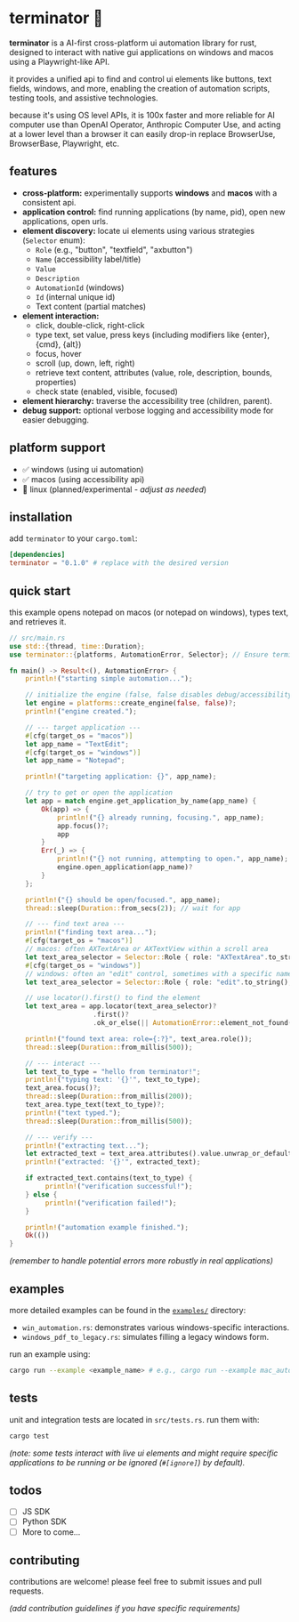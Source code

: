 # terminator 🤖

**terminator** is a AI-first cross-platform ui automation library for rust, designed to interact with native gui applications on windows and macos using a Playwright-like API.

it provides a unified api to find and control ui elements like buttons, text fields, windows, and more, enabling the creation of automation scripts, testing tools, and assistive technologies.

because it's using OS level APIs, it is 100x faster and more reliable for AI computer use than OpenAI Operator, Anthropic Computer Use, and acting at a lower level than a browser it can easily drop-in replace BrowserUse, BrowserBase, Playwright, etc.

## features

*   **cross-platform:** experimentally supports **windows** and **macos** with a consistent api.
*   **application control:** find running applications (by name, pid), open new applications, open urls.
*   **element discovery:** locate ui elements using various strategies (`Selector` enum):
    *   `Role` (e.g., "button", "textfield", "axbutton")
    *   `Name` (accessibility label/title)
    *   `Value`
    *   `Description`
    *   `AutomationId` (windows)
    *   `Id` (internal unique id)
    *   Text content (partial matches)
*   **element interaction:**
    *   click, double-click, right-click
    *   type text, set value, press keys (including modifiers like {enter}, {cmd}, {alt})
    *   focus, hover
    *   scroll (up, down, left, right)
    *   retrieve text content, attributes (value, role, description, bounds, properties)
    *   check state (enabled, visible, focused)
*   **element hierarchy:** traverse the accessibility tree (children, parent).
*   **debug support:** optional verbose logging and accessibility mode for easier debugging.

## platform support

*   ✅ windows (using ui automation)
*   ✅ macos (using accessibility api)
*   🐧 linux (planned/experimental - *adjust as needed*)

## installation

add `terminator` to your `cargo.toml`:

```toml
[dependencies]
terminator = "0.1.0" # replace with the desired version
```

## quick start

this example opens notepad on macos (or notepad on windows), types text, and retrieves it.

```rust
// src/main.rs
use std::{thread, time::Duration};
use terminator::{platforms, AutomationError, Selector}; // Ensure terminator is in scope

fn main() -> Result<(), AutomationError> {
    println!("starting simple automation...");

    // initialize the engine (false, false disables debug/accessibility mode)
    let engine = platforms::create_engine(false, false)?;
    println!("engine created.");

    // --- target application ---
    #[cfg(target_os = "macos")]
    let app_name = "TextEdit";
    #[cfg(target_os = "windows")]
    let app_name = "Notepad";

    println!("targeting application: {}", app_name);

    // try to get or open the application
    let app = match engine.get_application_by_name(app_name) {
        Ok(app) => {
            println!("{} already running, focusing.", app_name);
            app.focus()?;
            app
        }
        Err(_) => {
            println!("{} not running, attempting to open.", app_name);
            engine.open_application(app_name)?
        }
    };

    println!("{} should be open/focused.", app_name);
    thread::sleep(Duration::from_secs(2)); // wait for app

    // --- find text area ---
    println!("finding text area...");
    #[cfg(target_os = "macos")]
    // macos: often AXTextArea or AXTextView within a scroll area
    let text_area_selector = Selector::Role { role: "AXTextArea".to_string(), name: None }; // Adjust role if needed
    #[cfg(target_os = "windows")]
    // windows: often an "edit" control, sometimes with a specific name
    let text_area_selector = Selector::Role { role: "edit".to_string(), name: None }; // Adjust role/name if needed

    // use locator().first() to find the element
    let text_area = app.locator(text_area_selector)?
                     .first()?
                     .ok_or_else(|| AutomationError::element_not_found("could not find text area"))?;

    println!("found text area: role={:?}", text_area.role());
    thread::sleep(Duration::from_millis(500));

    // --- interact ---
    let text_to_type = "hello from terminator!";
    println!("typing text: '{}'", text_to_type);
    text_area.focus()?;
    thread::sleep(Duration::from_millis(200));
    text_area.type_text(text_to_type)?;
    println!("text typed.");
    thread::sleep(Duration::from_millis(500));

    // --- verify ---
    println!("extracting text...");
    let extracted_text = text_area.attributes().value.unwrap_or_default();
    println!("extracted: '{}'", extracted_text);

    if extracted_text.contains(text_to_type) {
         println!("verification successful!");
    } else {
         println!("verification failed!");
    }

    println!("automation example finished.");
    Ok(())
}

```

*(remember to handle potential errors more robustly in real applications)*

## examples

more detailed examples can be found in the [`examples/`](./examples) directory:

*   `win_automation.rs`: demonstrates various windows-specific interactions.
*   `windows_pdf_to_legacy.rs`: simulates filling a legacy windows form.

run an example using:

```bash
cargo run --example <example_name> # e.g., cargo run --example mac_automation
```

## tests

unit and integration tests are located in `src/tests.rs`. run them with:

```bash
cargo test
```

*(note: some tests interact with live ui elements and might require specific applications to be running or be ignored (`#[ignore]`) by default).*

## todos

- [ ] JS SDK
- [ ] Python SDK
- [ ] More to come...

## contributing

contributions are welcome! please feel free to submit issues and pull requests.

*(add contribution guidelines if you have specific requirements)*
